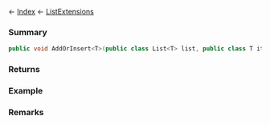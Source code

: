 ← [Index](Api-Index) ← [ListExtensions](System.Collections.Generic.ListExtensions)

### Summary

```csharp
public void AddOrInsert<T>(public class List<T> list, public class T item, int index)
```

### Returns

### Example

### Remarks

